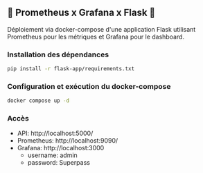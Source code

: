 ## 🚀 Prometheus x Grafana x Flask 🚀

Déploiement via docker-compose d'une application Flask utilisant Prometheus pour les métriques et Grafana pour le dashboard.

### Installation des dépendances

```bash
pip install -r flask-app/requirements.txt
```

### Configuration et exécution du docker-compose

```bash
docker compose up -d
```

### Accès

* API: http://localhost:5000/
* Prometheus: http://localhost:9090/
* Grafana: http://localhost:3000
  * username: admin
  * password: Superpass
